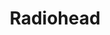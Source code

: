 ---
title: "Radiohead"
summary: "Radiohead are an English rock band formed in Abingdon, Oxfordshire, in 1985. The band consists of Thom Yorke ; brothers Jonny Greenwood and Colin Greenwood ; Ed O'Brien ; and Philip Selway . They have worked with the producer Nigel Godrich and the cover artist Stanley Donwood since 1994. Radiohead's experimental approach is credited with advancing the sound of alternative rock.
Radiohead signed to EMI in 1991 and released their debut album, Pablo Honey, in 1993. Their debut single, \"Creep\", became a worldwide hit. Radiohead's popularity and critical standing rose with the release of The Bends in 1995. Radiohead's third album, OK Computer , brought them international fame; noted for its complex production and themes of modern alienation, it is acclaimed as a landmark record and one of the best albums in popular music.
Radiohead's fourth album, Kid A , marked a dramatic change in style, incorporating influences from electronic music, jazz, classical music and krautrock. Though Kid A divided listeners, it was later named the best album of the decade by multiple outlets. It was followed by Amnesiac , recorded in the same sessions. Hail to the Thief , with lyrics addressing the War on Terror, blended the band's rock and electronic sides, and was Radiohead's final album for EMI.
Radiohead self-released their seventh album, In Rainbows , as a download for which customers could set their own price, to critical and chart success. Their eighth album, The King of Limbs , an exploration of rhythm, was developed using extensive looping and sampling. A Moon Shaped Pool prominently featured Jonny Greenwood's orchestral arrangements. Yorke, Jonny Greenwood, Selway, and O'Brien have released solo albums; in 2021, Yorke and Jonny Greenwood debuted a new band, the Smile.
By 2011, Radiohead had sold more than 30 million albums worldwide. Their awards include six Grammy Awards and four Ivor Novello Awards, and they hold five Mercury Prize nominations, the most of any act. Seven Radiohead singles have reached the top 10 on the UK Singles Chart: \"Creep\" , \"Street Spirit \" , \"Paranoid Android\" , \"Karma Police\" , \"No Surprises\" , \"Pyramid Song\" , and \"There There\" . \"Creep\" and \"Nude\" reached the top 40 on the US Billboard Hot 100. Rolling Stone named Radiohead one of the 100 greatest artists of all time, and Rolling Stone readers voted them the second-best artist of the 2000s. Five Radiohead albums have been included in Rolling Stone's 500 Greatest Albums of All Time lists. Radiohead were inducted into the Rock and Roll Hall of Fame in 2019."
image: "radiohead.jpg"
apple_music_artist_url: "https://music.apple.com/gb/artist/radiohead/657515"
wikipedia_url: "https://en.wikipedia.org/wiki/Radiohead"
---